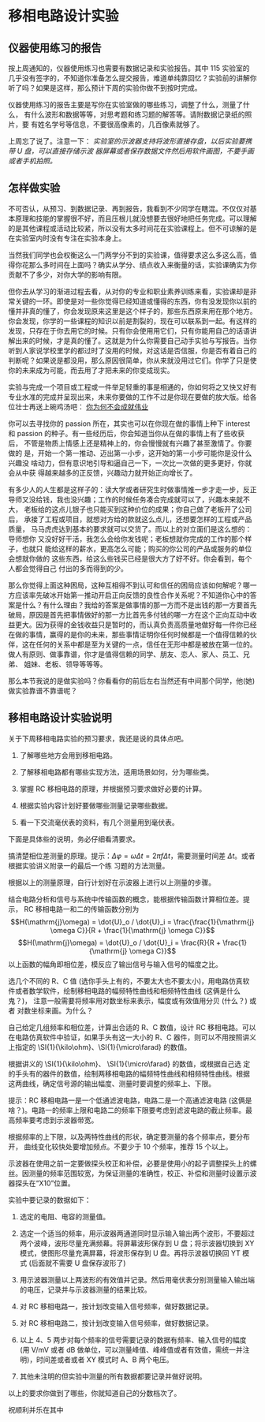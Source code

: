 # 移相电路设计实验

## 仪器使用练习的报告

按上周通知的，仪器使用练习也需要有数据记录和实验报告。其中 115 实验室的
几乎没有签字的，不知道你准备怎么提交报告，难道单纯靠回忆？实验前的讲解你
听了吗？如果是这样，那么预计下周的实验你做不到按时完成。

仪器使用练习的报告主要是写你在实验室做的哪些练习，调整了什么，测量了什么，
有什么波形和数据等等，对思考题和练习题的解答等。请附数据记录纸的照片，要
有姓名学号等信息，不要很高像素的，几百像素就够了。

上周忘了说了。注意一下：
*实验室的示波器支持将波形直接存盘，以后实验要携带 U 盘，可以直接存储示波
器屏幕或者保存数据文件然后用软件画图，不要手画或者手机拍照。*

## 怎样做实验

不可否认，从预习、到数据记录、再到报告，我看到不少同学在瞎混。不仅仅对基
本原理和技能的掌握很不好，而且压根儿就没想要去很好地把任务完成。可以理解
的是其他课程或活动比较紧，所以没有太多时间花在实验课程上。但不可谅解的是
在实验室内时没有专注在实验本身上。

当然我们同学也会权衡这么一门两学分不到的实验课，值得要求这么多这么高，值
得你花那么多时间在上面吗？确实从学分、绩点收入来衡量的话，实验课确实为你
贡献不了多少，对你大学的影响有限。

但你去从学习的渐进过程去看，从对你的专业和职业素养训练来看，实验课却是非
常关键的一环。即使是对一些你觉得已经知道或懂得的东西，你有没发现你以前的
懂并非真的懂了，你会发现原来这里是这个样子的，那些东西原来用在那个地方。
你会发现，你学的一些课程的知识以前是割裂的，现在可以联系到一起。有这样的
发现，只存在于你去用它的时候。只有你会使用用它们，只有你能用自己的话语讲
解出来的时候，才是真的懂了。这就是为什么你需要自己动手实验与写报告。当你
听到人家说学校里学的都过时了没用的时候，对这话是否信服，你是否有着自己的
判断呢？如果说是都没用，那么原因很简单，你从来就没用过它们。你学了只是使
你的未来成为可能，而去用了才把未来的你变成现实。

实验与完成一个项目或工程或一件举足轻重的事是相通的，你如何将之又快又好有
专业水准的完成并呈现出来，未来你要做的工作不过是你现在要做的放大版。给各
位壮士再送上碗鸡汤吧：
[你为何不会成就伟业](http://open.163.com/movie/2013/4/S/5/M93FDHRBE_M93FEFAS5.html)

你可以去寻找你的 passion 所在，其实也可以在你现在做的事情上种下 interest
和 passion 的种子。有一些经历后，你会知道当你从在做的事情上有了些收获后，
不管是物质上情感上还是精神上的，你会慢慢就有兴趣了甚至激情了。你要做的
是，开始一个第一推动、迈出第一小步，这开始的第一小步可能你是没什么兴趣没
啥动力，但有意识地引导和逼自己一下，一次比一次做的更多更好，你就会从中获
得越来越多的正反馈，兴趣动力就开始正向增长了。

有多少人的人生都是这样子的：读大学或者研究生时做事情推一步才走一步，反正
导师又没给钱，我也没兴趣；工作的时候任务凑合完成就可以了，兴趣本来就不大，
老板给的这点儿银子也只能买到这种价位的成果；你自己做了老板开了公司后，
承接了工程或项目，就想对方给的款就这么点儿，还想要怎样的工程或产品质量，
马马虎虎达到基本的要求就可以交货了。而以上的对立面们是这么想的：导师想你
又没好好干活，我怎么会给你发钱呢；老板想就你完成的工作的那个样子，也就只
能给这样的薪水，更高怎么可能；购买的你公司的产品或服务的单位会想就你做的
这些东西，给这么些钱买已经是很大方了好不好。你会看到，每个人都会觉得自己
付出的多而得到的少。

那么你觉得上面这种困局，这种互相得不到认可和信任的困局应该如何解呢？哪一
方应该率先破冰开始第一推动开启正向反馈的良性合作关系呢？不知道你心中的答
案是什么？有什么理由？我给的答案是做事情的那一方而不是出钱的那一方要首先
破局，原因是首先把事情做好的那一方比首先多付钱的哪一方在这个正向互动中收
益更大。因为获得的金钱收益只是暂时的，而认真负责高质量地做好每一件你已经
在做的事情，赢得的是你的未来，那些事情证明你任何时候都是一个值得信赖的伙
伴，这在任何的关系中都是至为关键的一点，信任在无形中都是被放在第一位的。
做人有原则、做事靠谱，你才是值得信赖的同学、朋友、恋人、家人、员工、兄弟、
姐妹、老板、领导等等等。

那么本节我说的是做实验吗？你看看你的前后左右当然还有中间那个同学，他(她)
做实验靠谱不靠谱呢？

## 移相电路设计实验说明

关于下周移相电路实验的预习要求，我还是说的具体点吧。

1.  了解哪些地方会用到移相电路。

2.  了解移相电路都有哪些实现方法，适用场景如何，分为哪些类。

3.  掌握 RC 移相电路的原理，并根据预习要求做好必要的计算。

4.  根据实验内容计划好要做哪些测量记录哪些数据。

5.  看一下交流毫伏表的资料，有几个测量用到毫伏表。

下面是具体些的说明，务必仔细看清要求。

搞清楚相位差测量的原理。提示：$\Delta \varphi = \omega \Delta t = 2 \pi f
\Delta t$，需要测量时间差 $\Delta t$。或者根据实验讲义附录一的最后一个练
习题的方法测量。

根据以上的测量原理，自行计划好在示波器上进行以上测量的步骤。

结合电路分析和信号与系统中传输函数的概念，能根据传输函数计算相位差。提示，
RC 移相电路一和二的传输函数分别为
$$H(\mathrm{j}\omega) = \dot{U}_o / \dot{U}_i =
\frac{\frac{1}{\mathrm{j} \omega C}}{R + \frac{1}{\mathrm{j} \omega
C}}$$
$$H(\mathrm{j}\omega) = \dot{U}_o / \dot{U}_i = \frac{R}{R +
\frac{1}{\mathrm{j} \omega C}}$$
以上函数的幅角即相位差，模反应了输出信号与输入信号的幅度之比。

选几个不同的 R、C 值 (选你手头上有的，不要太大也不要太小)，用电路仿真软
件或者数学软件，绘制移相电路的幅频特性曲线和相频特性曲线 (这俩是什么鬼？)，
注意一般需要将频率用对数坐标来表示，幅度或有效值用分贝 (什么？) 或者
对数坐标来画。为什么？

自己给定几组频率和相位差，计算出合适的 R、C 数值，设计 RC 移相电路。可以
在电路仿真软件中验证，如果手头有这一大小的 R、C 器件，则可以不用按照讲义
上指定的 \SI{1}{\kilo\ohm}、\SI{1}{\micro\farad} 的数值。

根据讲义的 \SI{1}{\kilo\ohm}、 \SI{1}{\micro\farad} 的数值，或根据自己选
定的手头有的器件的数值，绘制两移相电路的幅频特性曲线和相频特性曲线。根据
这两曲线，确定信号源的输出幅度、测量时要调整的频率上、下限。

提示：RC 移相电路一是一个低通滤波电路，电路二是一个高通滤波电路 (这俩是
啥？)。电路一的频率上限和电路二的频率下限要考虑到滤波电路的截止频率。最
高频率要考虑到示波器带宽。

根据频率的上下限，以及两特性曲线的形状，确定要测量的各个频率点，要分布开，
曲线变化较快处要增加频点。不要少于 10 个频率，推荐 15 个以上。

示波器在使用之前一定要做探头校正和补偿，必要是使用小的起子调整探头上的螺
丝。因测量的频率范围较宽，为保证测量的准确性，校正、补偿和测量时设置示波
器探头在“X10”位置。

实验中要记录的数据如下：

1.  选定的电阻、电容的测量值。

2.  选定一个适当的频率，用示波器两通道同时显示输入输出两个波形，不要超过
    两个波峰，波形尽量充满频幕。将屏幕波形保存到 U 盘；将示波器切换到 XY
    模式，使图形尽量充满屏幕，将波形保存到 U 盘。再将示波器切换回 YT 模
    式 (后面就不需要 U 盘保存波形了)

3.  用示波器测量以上两波形的有效值并记录。然后用毫伏表分别测量输入输出端
    的电压，记录并与示波器测量的结果比较。

4.  对 RC 移相电路一，按计划改变输入信号频率，做好数据记录。

5.  对 RC 移相电路二，按计划改变输入信号频率，做好数据记录。

6.  以上 4、5 两步对每个频率的信号需要记录的数据有频率、输入信号的幅度
    (用 V/mV 或者 dB 做单位，可以测量峰值、峰峰值或者有效值，需统一并注
    明)，时间差或者或者 XY 模式时 A、B 两个电压。

7.  其他未注明的但实验中测量的所有数据都要记录并做好说明。

以上的要求你做到了哪些，你就知道自己的分数档次了。

祝顺利并乐在其中
